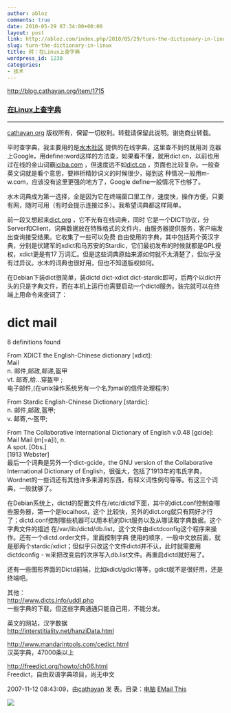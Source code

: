 ```yaml
---
author: abloz
comments: true
date: 2010-05-29 07:34:00+00:00
layout: post
link: http://abloz.com/index.php/2010/05/29/turn-the-dictionary-in-linux/
slug: turn-the-dictionary-in-linux
title: 转：在Linux上查字典
wordpress_id: 1230
categories:
- 技术
---
```


http://blog.cathayan.org/item/1715

 

### [在Linux上查字典](http://blog.cathayan.org/item/1715)

* * *

[cathayan.org](http://cathayan.org/) 版权所有，保留一切权利。转载请保留此说明。谢绝商业转载。

 

 平时查字典，我主要用的是[水木社区](http://www.newsmth.net/) 提供的在线字典，这里查不到的就用浏 览器上Google，用define:word这样的方法查，如果看不懂，就用dict.cn，以前也用过在线的金山词霸[iciba.com](http://www.iciba.com/) ，但速度远不如[dict.cn](http://dict.cn/) ，页面也比较复杂。一般查英文词就是看个意思，要辨析精妙词义的时候很少，碰到这 种情况一般用m-w.com，应该没有这里更强的地方了，Google define一般情况下也够了。  
  
水木词典成为第一选择，全是因为它在终端窗口里工作，速度快，操作方便，只要有网，随时可用（有时会提示连接过多）。我希望词典都这样简单。  
  
前一段又想起来[dict.org](http://www.dict.org/links.html) ，它不光有在线词典，同时 它是一个DICT协议，分Server和Client，词典数据放在特殊格式的文件内，由服务器提供服务，客户端发出查询接受结果。它收集了一些可以免费 自由使用的字典，其中包括两个英汉字典，分别是伏建军的xdict和马苏安的Stardic，它们最初发布的时候就都是GPL授权，xdict更是有17 万词汇。但是这些词典原始来源如何就不太清楚了，但似乎没有过异议。水木的词典也很好用，但也不知道版权如何。  
  
在Debian下装dict很简单，装dictd dict-xdict  dict-stardic即可，后两个以dict开头的只是字典文件，而在本机上运行也需要启动一个dictd服务。装完就可以在终端上用命令来查词了：  
# dict mail  
8 definitions found  
  
From XDICT the English-Chinese dictionary [xdict]:  
 Mail  
    n. 邮件,邮政,邮递,盔甲  
    vt. 邮寄,给…穿盔甲  ;  
 电子邮件,(在unix操作系统另有一个名为mail的信件处理程序)  
  
From Stardic English-Chinese Dictionary [stardic]:  
 n. 邮件,邮政,盔甲;  
 v. 邮寄,～盔甲;  
  
From The Collaborative International Dictionary of English v.0.48  [gcide]:  
 Mail Mail (m[=a]l), n.  
    A spot. [Obs.]  
    [1913 Webster]  
最后一个词典是另外一个dict-gcide，the GNU version of the Collaborative International Dictionary of  English，很强大，包括了1913年的韦氏字典，Wordnet的一些词还有其他许多来源的东西，有释义词性例句等等。有这三个词典，一般就够了。  
  
在Debian系统上，dictd的配置文件在/etc/dictd下面，其中的dict.conf控制查哪些服务器，第一个是localhost，这个 比较快，另外的dict.org就只有网好才行了；dictd.conf控制哪些机器可以用本机的Dict服务以及从哪读取字典数据。这个字典文件的描述 在/var/lib/dictd/db.list，这个文件由dictdconfig这个程序来操作。还有一个dictd.order文件，里面控制字典 使用的顺序，一般中文放前面，就是那两个stardic/xdict；但似乎只改这个文件dictd并不认，此时就需要用dictdconfig -  w来把改变后的次序写入db.list文件。再重启dictd就好用了。  
  
还有一些图形界面的Dictd前端，比如kdict/gdict等等，gdict就不是很好用，还是终端吧。  
  
其他：  
http://www.dicts.info/uddl.php  
一些字典的下载，但这些字典通通只能自己用，不能分发。  
  
英文的网站，汉字数据  
http://interstitiality.net/hanziData.html  
  
http://www.mandarintools.com/cedict.html  
汉英字典，47000条以上  
  
http://freedict.org/howto/ch06.html  
Freedict，自由双语字典项目，尚无中文  
  
  
  

2007-11-12 08:43:09，由[cathayan](http://blog.cathayan.org/member/1) 发 表。目录：[电脑](http://blog.cathayan.org/category/2) [EMail This](http://blog.cathayan.org/nucleus/plugins/mailtoafriend/mailfriend.php?itemid=1715)

  
  


![](http://img.zemanta.com/pixy.gif?x-id=c667be6c-1574-8126-a922-eda6ce4c9b83)
